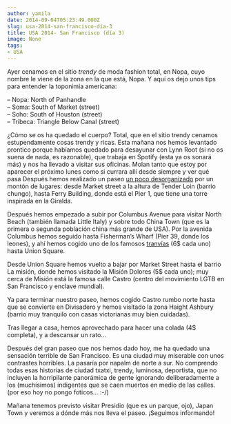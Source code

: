 ```yaml
---
author: yamila
date: 2014-09-04T05:23:49.000Z
slug: usa-2014-san-francisco-dia-3
title: USA 2014- San Francisco (día 3)
image: None
tags:
- USA
---
```



Ayer cenamos en el sitio *trendy* de moda fashion total, en Nopa, cuyo nombre le viene de la zona en la que está, Nopa. Y aquí os dejo unos tips para entender la toponimia americana:

– Nopa: North of Panhandle  
 – Soma: South of Market (street)  
 – Soho: South of Houston (street)  
 – Tribeca: Triangle Below Canal (street)

¿Cómo se os ha quedado el cuerpo? Total, que en el sitio trendy cenamos estupendamente cosas trendy y ricas. Esta mañana nos hemos levantado prontico porque habíamos quedado para desayunar con Lynn Root (si no os suena de nada, es razonable), que trabaja en Spotify (esta ya os sonará más) y nos ha llevado a visitar sus oficinas. Molan tanto que estoy por aparecer el próximo lunes como si currara allí desde siempre y ver qué pasa 
Después hemos realizado un paseo [un poco desorganizado](http:/es.wikipedia.org/wiki/Movimiento_browniano) por un montón de lugares: desde Market street a la altura de Tender Loin (barrio chungo), hasta Ferry Building, donde está el Pier 1, que tiene una torre inspirada en la Giralda.

Después hemos empezado a subir por Columbus Avenue para visitar North Beach (también llamada Little Italy) y sobre todo China Town (que es la primera o segunda población china más grande de USA). Por la avenida Columbus hemos seguido hasta Fisherman’s Wharf (Pier 39, donde los leones), y ahí hemos cogido uno de los famosos [tranvías](https:/www.google.com/search?q=tranv%C3%ADa+de+san+francisco&es_sm=93&source=lnms&tbm=isch&sa=X&ei=nvMHVIfyL5eyyASS2oCYDA&ved=0CAgQ_AUoAQ&biw=1024&bih=705#tbm=isch&q=san+francisco+powell+and+mason) (6$ cada uno) hasta Union Square.

Desde Union Square hemos vuelto a bajar por Market Street hasta el barrio La misión, donde hemos visitado la Misión Dolores (5$ cada uno); muy cerca de Misión está la famosa calle Castro (centro del movimiento LGTB en San Francisco y enclave mundial).

Ya para terminar nuestro paseo, hemos cogido Castro rumbo norte hasta que se convierte en Divisadero y hemos visitado la zona Haight Ashbury (barrio muy tranquilo con casas victorianas muy bien cuidadas).

Tras llegar a casa, hemos aprovechado para hacer una colada (4$ completa), y a descansar un rato…

Después del gran paseo que nos hemos dado hoy, me ha quedado una sensación terrible de San Francisco. Es una ciudad muy miserable con unos contrastes horribles. La pasaría por napalm de norte a sur. No comprendo todas esas historias de ciudad txatxi, trendy, luminosa, deportista, que no incluyen la horripilante panorámica de gente ignorando deliberadamente a los (muchísimos) indigentes que se caen muertos en medio de las calles. (por eso hoy no pongo foticos… :-/)

Mañana tenemos previsto visitar Presidio (que es un parque, ojo), Japan Town y veremos a dónde más nos lleva el paseo. ¡Seguimos informando!


